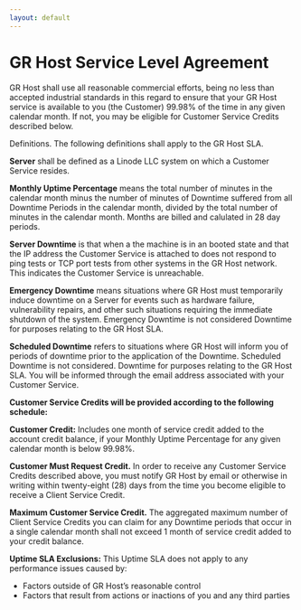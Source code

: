```yaml
---
layout: default
---
```

# GR Host Service Level Agreement
GR Host shall use all reasonable commercial efforts, being no less than accepted industrial standards in this regard to ensure that your GR Host service is available to you (the Customer) 99.98% of the time in any given calendar month. If not, you may be eligible for Customer Service Credits described below.

Definitions. The following definitions shall apply to the GR Host SLA.

**Server** shall be defined as a Linode LLC system on which a Customer Service resides.

**Monthly Uptime Percentage** means the total number of minutes in the calendar month minus the number of minutes of Downtime suffered from all Downtime Periods in the calendar month, divided by the total number of minutes in the calendar month. Months are billed and calulated in 28 day periods.

**Server Downtime** is that when a the machine is in an booted state and that the IP address the Customer Service is attached to does not respond to ping tests or TCP port tests from other systems in the GR Host network. This indicates the Customer Service is unreachable.

**Emergency Downtime** means situations where GR Host must temporarily induce downtime on a Server for events such as hardware failure, vulnerability repairs, and other such situations requiring the immediate shutdown of the system. Emergency Downtime is not considered Downtime for purposes relating to the GR Host SLA.

**Scheduled Downtime** refers to situations where GR Host will inform you of periods of downtime prior to the application of the Downtime. Scheduled Downtime is not considered. Downtime for purposes relating to the GR Host SLA. You will be informed through the email address associated with your Customer Service.

**__Customer Service Credits will be provided according to the following schedule:__**

**Customer Credit:** Includes one month of service credit added to the account credit balance, if your Monthly Uptime Percentage for any given calendar month is below 99.98%.

**Customer Must Request Credit.** In order to receive any Customer Service Credits described above, you must notify GR Host by email or otherwise in writing within twenty-eight (28) days from the time you become eligible to receive a Client Service Credit.

**Maximum Customer Service Credit.** The aggregated maximum number of Client Service Credits you can claim for any Downtime periods that occur in a single calendar month shall not exceed 1 month of service credit added to your credit balance.

**Uptime SLA Exclusions:** This Uptime SLA does not apply to any performance issues caused by:
- Factors outside of GR Host’s reasonable control
- Factors that result from actions or inactions of you and any third parties